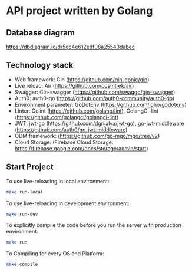 # API project written by Golang

## Database diagram

<https://dbdiagram.io/d/5dc4e612edf08a25543dabec>

## Technology stack

- Web framework: Gin (<https://github.com/gin-gonic/gin>)
- Live reload: Air (<https://github.com/cosmtrek/air>)
- Swagger: Gin-swagger (<https://github.com/swaggo/gin-swagger>)
- Auth0: auth0-go (<https://github.com/auth0-community/auth0-go>)
- Environment parameter: GoDotEnv (<https://github.com/joho/godotenv>)
- Linter: Golint (<https://github.com/golang/lint>), GolangCI-lint (<https://github.com/golangci/golangci-lint>)
- JWT: jwt-go (<https://github.com/dgrijalva/jwt-go>), go-jwt-middleware (<https://github.com/auth0/go-jwt-middleware>)
- ODM framework: (<https://github.com/go-mgo/mgo/tree/v2>)
- Cloud Storage: (Firebase Cloud Storage: <https://firebase.google.com/docs/storage/admin/start>)

## Start Project

To use live-reloading in local environment:

```zsh
make run-local
```

To use live-reloading in development environment:

```zsh
make run-dev
```

To explicitly compile the code before you run the server with production environment:

```zsh
make run
```

To Compiling for every OS and Platform:

```zsh
make compile
```
